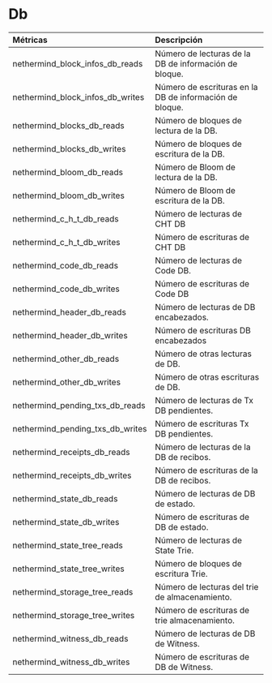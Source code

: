 # Db

| Métricas | Descripción |
| :--- | :--- |
| nethermind_block_infos_db_reads | Número de lecturas de la DB  de información de bloque. |
| nethermind_block_infos_db_writes | Número de escrituras en la DB de información de bloque. |
| nethermind_blocks_db_reads | Número de bloques de lectura de la DB. |
| nethermind_blocks_db_writes | Número de bloques de escritura de la DB. |
| nethermind_bloom_db_reads | Número de Bloom de lectura de la DB. |
| nethermind_bloom_db_writes | Número de Bloom de escritura de la DB. |
| nethermind_c_h_t_db_reads | Número de lecturas de CHT DB |
| nethermind_c_h_t_db_writes | Número de escrituras de CHT DB |
| nethermind_code_db_reads | Número de lecturas de Code DB. |
| nethermind_code_db_writes | Número de escrituras de Code DB |
| nethermind_header_db_reads | Número de lecturas de DB encabezados. |
| nethermind_header_db_writes | Número de escrituras DB encabezados  |
| nethermind_other_db_reads | Número de otras lecturas de DB. |
| nethermind_other_db_writes | Número de otras escrituras de DB. |
| nethermind_pending_txs_db_reads | Número de lecturas de Tx DB pendientes. |
| nethermind_pending_txs_db_writes | Número de escrituras Tx DB pendientes. |
| nethermind_receipts_db_reads | Número de lecturas de la DB de recibos. |
| nethermind_receipts_db_writes | Número de escrituras de la DB de recibos. |
| nethermind_state_db_reads | Número de lecturas de DB de estado. |
| nethermind_state_db_writes | Número de escrituras de DB de estado. |
| nethermind_state_tree_reads | Número de lecturas de State Trie. |
| nethermind_state_tree_writes | Número de bloques de escritura Trie. |
| nethermind_storage_tree_reads | Número de lecturas del trie de almacenamiento. |
| nethermind_storage_tree_writes | Número de escrituras de trie almacenamiento. |
| nethermind_witness_db_reads | Número de lecturas de DB de Witness. |
| nethermind_witness_db_writes | Número de escrituras de DB de Witness. |
